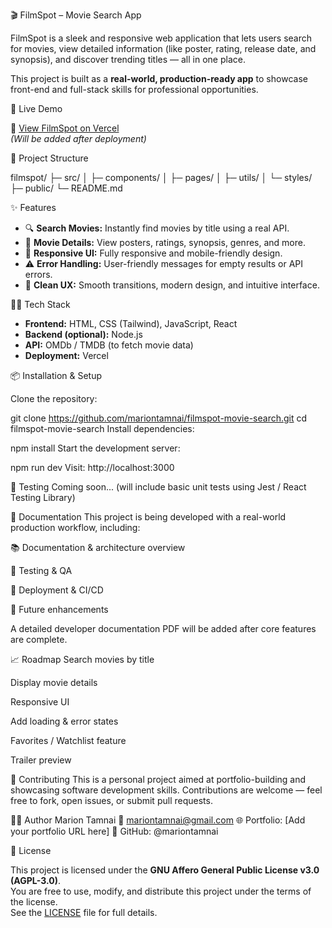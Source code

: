  🎬 FilmSpot – Movie Search App

FilmSpot is a sleek and responsive web application that lets users search for movies, view detailed information (like poster, rating, release date, and synopsis), and discover trending titles — all in one place.  

This project is built as a **real-world, production-ready app** to showcase front-end and full-stack skills for professional opportunities.

 🚀 Live Demo

🔗 [View FilmSpot on Vercel](https://your-vercel-link.vercel.app)  
*(Will be added after deployment)*

 📁 Project Structure

filmspot/
├─ src/
│ ├─ components/
│ ├─ pages/
│ ├─ utils/
│ └─ styles/
├─ public/
└─ README.md


 ✨ Features

- 🔍 **Search Movies:** Instantly find movies by title using a real API.  
- 📄 **Movie Details:** View posters, ratings, synopsis, genres, and more.  
- 📱 **Responsive UI:** Fully responsive and mobile-friendly design.  
- ⚠️ **Error Handling:** User-friendly messages for empty results or API errors.  
- 🪩 **Clean UX:** Smooth transitions, modern design, and intuitive interface.


 🧑‍💻 Tech Stack

- **Frontend:** HTML, CSS (Tailwind), JavaScript, React  
- **Backend (optional):** Node.js  
- **API:** OMDb / TMDB (to fetch movie data)  
- **Deployment:** Vercel

 📦 Installation & Setup

Clone the repository:

git clone https://github.com/mariontamnai/filmspot-movie-search.git
cd filmspot-movie-search
Install dependencies:

npm install
Start the development server:

npm run dev
Visit: http://localhost:3000

🧪 Testing
Coming soon... (will include basic unit tests using Jest / React Testing Library)

📜 Documentation
This project is being developed with a real-world production workflow, including:

📚 Documentation & architecture overview

🧪 Testing & QA

🚀 Deployment & CI/CD

🧩 Future enhancements

A detailed developer documentation PDF will be added after core features are complete.

📈 Roadmap
 Search movies by title

 Display movie details

 Responsive UI

 Add loading & error states

 Favorites / Watchlist feature

 Trailer preview

🤝 Contributing
This is a personal project aimed at portfolio-building and showcasing software development skills. Contributions are welcome — feel free to fork, open issues, or submit pull requests.

👩‍💻 Author
Marion Tamnai
📧 mariontamnai@gmail.com
🌐 Portfolio: [Add your portfolio URL here]
💼 GitHub: @mariontamnai

 📝 License

This project is licensed under the **GNU Affero General Public License v3.0 (AGPL-3.0)**.  
You are free to use, modify, and distribute this project under the terms of the license.  
See the [LICENSE](./LICENSE) file for full details.

